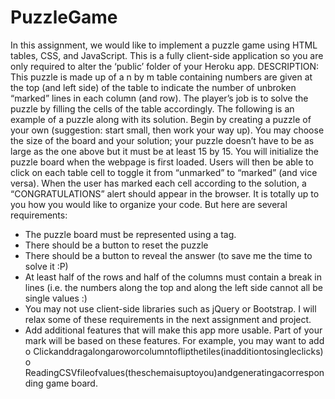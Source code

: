 # PuzzleGame
In this assignment, we would like to implement a puzzle game using HTML tables, CSS, and JavaScript. This is a fully client-side application so you are only required to alter the ‘public’ folder of your Heroku app.
DESCRIPTION:
This puzzle is made up of a n by m table containing numbers are given at the top (and left side) of the table to indicate the number of unbroken “marked” lines in each column (and row). The player’s job is to solve the puzzle by filling the cells of the table accordingly. The following is an example of a puzzle along with its solution.
Begin by creating a puzzle of your own (suggestion: start small, then work your way up). You may choose the size of the board and your solution; your puzzle doesn’t have to be as large as the one above but it must be at least 15 by 15. You will initialize the puzzle board when the webpage is first loaded. Users will then be able to click on each table cell to toggle it from “unmarked” to “marked” (and vice versa). When the user has marked each cell according to the solution, a “CONGRATULATIONS” alert should appear in the browser.
It is totally up to you how you would like to organize your code. But here are several requirements:
- The puzzle board must be represented using a <table> tag.
- There should be a button to reset the puzzle
- There should be a button to reveal the answer (to save me the time to solve it :P)
- At least half of the rows and half of the columns must contain a break in lines (i.e. the numbers
along the top and along the left side cannot all be single values :)
- You may not use client-side libraries such as jQuery or Bootstrap. I will relax some of these
requirements in the next assignment and project.
- Add additional features that will make this app more usable. Part of your mark will be based on
these features. For example, you may want to add
o Clickanddragalongaroworcolumntoflipthetiles(inadditiontosingleclicks)
o ReadingCSVfileofvalues(theschemaisuptoyou)andgeneratingacorresponding
game board.
